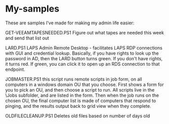 # My-samples
These are samples I’ve made for making my admin life easier:

GET-VEEAMTAPESNEEDED.PS1
Figure out what tapes are needed this week and send that list out

LARD.PS1 
LAPS Admin Remote Desktop - facilitates LAPS RDP connections with GUI and credential lookup. 
Basically, if you have rights to look up the password in AD, then the LARD button turns green. 
If you don't have rights, it turns red. If green, you can click it to open up an RDS 
connection to that endpoint.

JOBMASTER.PS1
this script runs remote scripts in job form, on all computers in a windows domain OU
that you choose. 
First shows a form for you to pick an OU, and then choose a script to run. All 
scripts live in the \Jobs subfolder, and are listed in the form. Then when the 
job runs on the chosen OU, the final computer list is made of computers that
respond to pinging, and the results output back to grid view when they complete.

OLDFILECLEANUP.PS1 
Deletes old files based on number of days old

